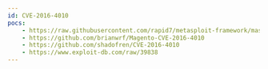 ```yaml
---
id: CVE-2016-4010
pocs:
    - https://raw.githubusercontent.com/rapid7/metasploit-framework/master/modules/exploits/multi/http/magento_unserialize.rb
    - https://github.com/brianwrf/Magento-CVE-2016-4010
    - https://github.com/shadofren/CVE-2016-4010
    - https://www.exploit-db.com/raw/39838
---
```


